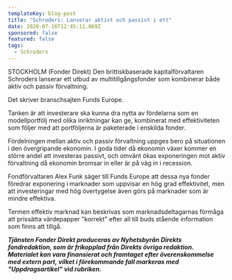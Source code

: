 ```yaml
---
templateKey: blog-post
title: "Schroders: Lanserar aktivt och passivt i ett"
date: 2020-07-16T12:45:11.069Z
sponsored: false
featured: false
tags:
  - Schroders
---
```

STOCKHOLM (Fonder Direkt) Den brittiskbaserade kapitalförvaltaren Schroders lanserar ett utbud av multitillgångsfonder som kombinerar både aktiv och passiv förvaltning.

Det skriver branschsajten Funds Europe.

Tanken är att investerare ska kunna dra nytta av fördelarna som en modellportfölj med olika inriktningar kan ge, kombinerat med effektiviteten som följer med att portföljerna är paketerade i enskilda fonder.

Fördelningen mellan aktiv och passiv förvaltning uppges bero på situationen i den övergripande ekonomin. I goda tider då ekonomin växer kommer en större andel att investeras passivt, och omvänt ökas exponeringen mot aktiv förvaltning då ekonomin bromsar in eller är på väg in i recession.

Fondförvaltaren Alex Funk säger till Funds Europe att dessa nya fonder föredrar exponering i marknader som uppvisar en hög grad effektivitet, men att investeringar med hög övertygelse även görs på marknader som är mindre effektiva.

Termen effektiv marknad kan beskrivas som marknadsdeltagarnas förmåga att prissätta värdepapper "korrekt" efter all till buds stående information som finns att tillgå.

***Tjänsten Fonder Direkt produceras av Nyhetsbyrån Direkts fondredaktion, som är frikopplad från Direkts övriga redaktion. Materialet kan vara finansierat och framtaget efter överenskommelse med extern part, vilket i förekommande fall markeras med "Uppdragsartikel" vid rubriken.***